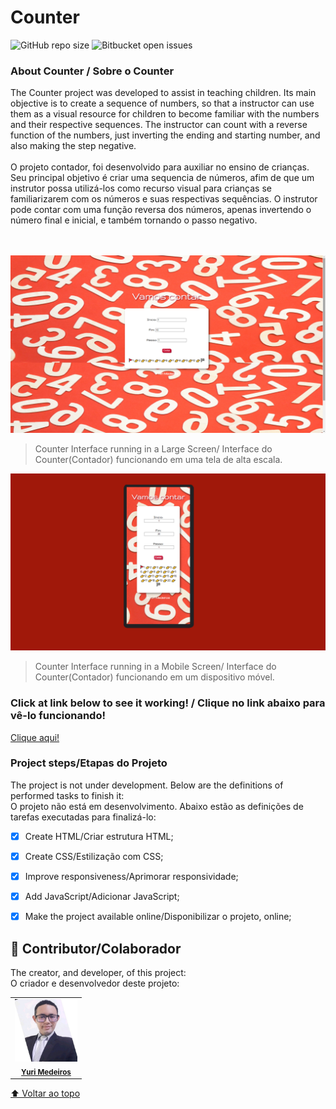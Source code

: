 # Counter

![GitHub repo size](https://img.shields.io/github/repo-size/iuricode/README-template?style=for-the-badge)
![Bitbucket open issues](https://img.shields.io/bitbucket/issues/iuricode/README-template?style=for-the-badge)


### About Counter / Sobre o Counter

The Counter project was developed to assist in teaching children. Its main objective is to create a sequence of numbers, so that a instructor can use them as a visual resource for children to become familiar with the numbers and their respective sequences. The instructor can count with a reverse function of the numbers, just inverting the ending and starting number, and also making the step negative.
</br>
</br>
O projeto contador, foi desenvolvido para auxiliar no ensino de crianças. Seu principal objetivo é criar uma sequencia de números, afim de que um instrutor possa utilizá-los como recurso visual para crianças se familiarizarem com os números e suas respectivas sequências. O instrutor pode contar com uma função reversa dos números, apenas invertendo o número final e inicial, e também tornando o passo negativo.

</br>
</br>

<img src="./assets/large-screen.png" alt="Project's interface image on a large-scale screen/ Imagem da interface do projeto em uma tela de larga escala">

> Counter Interface running in a Large Screen/ Interface do Counter(Contador) funcionando em uma tela de alta escala.

<img src="./assets/mobile-screen.png" alt="Project's interface image on a mobile device screen. /Imagem da interface do projeto em uma tela de aparelhos móveis.">

> Counter Interface running in a Mobile Screen/ Interface do Counter(Contador) funcionando em um dispositivo móvel.

### Click at link below to see it working! / Clique no link abaixo para vê-lo funcionando!
<a href="https://yurimayk.github.io/Counter/">Clique aqui!</a>

### Project steps/Etapas do Projeto

The project is not under development. Below are the definitions of performed tasks to finish it:
</br>
O projeto não está em desenvolvimento. Abaixo estão as definições de tarefas executadas para finalizá-lo:

- [x] Create HTML/Criar estrutura HTML;
- [x] Create CSS/Estilização com CSS;
- [x] Improve responsiveness/Aprimorar responsividade;
- [x] Add JavaScript/Adicionar JavaScript;
- [x] Make the project available online/Disponibilizar o projeto, online;



## 🤝 Contributor/Colaborador

The creator, and developer, of this project:
</br>
O criador e desenvolvedor deste projeto:

<table>
  <tr>
    <td align="center">
      <a href="#">
        <a href="https://www.linkedin.com/in/yurimayk/" target="_blank"><img src="./assets/1634569924664.jpg" width="100px;" alt="Foto do Yuri Medeiros no GitHub"/></a><br>
        <sub>
          <a href="https://www.linkedin.com/in/yurimayk/" target="_blank"><b>Yuri Medeiros</b></a>
        </sub>
      </a>
    </td>
</table>

[⬆ Voltar ao topo](#nome-do-projeto)<br>
